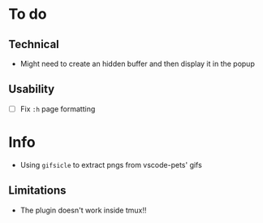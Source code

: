 # To do
## Technical
- Might need to create an hidden buffer and then display it in the popup

## Usability
- [ ] Fix `:h` page formatting

# Info
- Using `gifsicle` to extract pngs from vscode-pets' gifs
## Limitations
- The plugin doesn't work inside tmux!!
